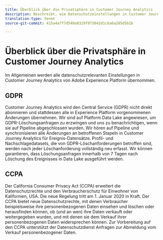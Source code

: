 ```yaml
---
title: Überblick über die Privatsphäre in Customer Journey Analytics
description: Beschreibt, wie Datenschutzeinstellungen in Customer Journey Analytics funktionieren.
translation-type: tm+mt
source-git-commit: 415a4a7f7d540a0329f973042d1c6a6a285d5b1b

---
```



# Überblick über die Privatsphäre in Customer Journey Analytics

Im Allgemeinen werden alle datenschutzrelevanten Einstellungen in Customer Journey Analytics von Adobe Experience Platform übernommen.

## GDPR

Customer Journey Analytics wird den Central Service (GDPR) nicht direkt abonnieren und stattdessen alle in Experience Platform vorgenommenen Änderungen übernehmen. Wir sind auf Platform Data Lake angewiesen, um GDPR-Löschungsanfragen zu erzwingen und uns zu benachrichtigen, wenn sie auf Pipeline abgeschlossen wurden. Wir hören auf Pipeline und synchronisieren alle Änderungen an betroffenen Stapeln in Customer Journey Analytics für Ereignis-Datensätze. Profil- und Nachschlagedatasets, die von GDPR-Löschanforderungen betroffen sind, werden nach jeder Löschanforderung vollständig neu erfasst. Wir können garantieren, dass Löschungsanfragen innerhalb von 7 Tagen nach Löschung des Ereignisses in Data Lake ausgeführt werden.

## CCPA

Der California Consumer Privacy Act (CCPA) erweitert die Datenschutzrechte und den Verbraucherschutz für Einwohner von Kalifornien, USA. Die neue Regelung tritt am 1. Januar 2020 in Kraft.
Der CCPA bietet neue Datenschutzrechte, mit denen Verbraucher beispielsweise ihre personenbezogenen Daten einsehen und löschen oder herausfinden können, ob (und an wen) ihre Daten verkauft oder weitergegeben wurden, und mit denen sie dem Verkauf ihrer personenbezogenen Daten widersprechen können.
Zur Vorbereitung auf den CCPA unterstützt der Datenschutzdienst Anfragen zur Abmeldung vom Verkauf personenbezogener Daten.
